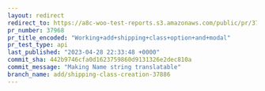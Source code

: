 ```yaml
---
layout: redirect
redirect_to: https://a8c-woo-test-reports.s3.amazonaws.com/public/pr/37968/api/index.html
pr_number: 37968
pr_title_encoded: "Working+add+shipping+class+option+and+modal"
pr_test_type: api
last_published: "2023-04-28 22:33:48 +0000"
commit_sha: 442b9746cfa0d1623759860d9131326e2dec810a
commit_message: "Making Name string translatable"
branch_name: add/shipping-class-creation-37886
---
```

